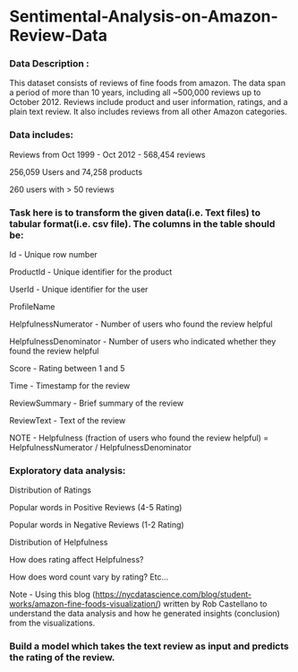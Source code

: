 # Sentimental-Analysis-on-Amazon-Review-Data

### Data Description : 

This dataset consists of reviews of fine foods from amazon. The data span a period of more than 10 years, including all ~500,000 reviews up to October 2012. Reviews include product and user information, ratings, and a plain text review. It also includes reviews from all other Amazon categories.

### Data includes:

Reviews from Oct 1999 - Oct 2012 - 568,454 reviews

256,059 Users and 74,258 products

260 users with > 50 reviews

### Task here is to transform the given data(i.e. Text files) to tabular format(i.e. csv file). The columns in the table should be:

Id - Unique row number

ProductId - Unique identifier for the product

UserId - Unique identifier for the user

ProfileName

HelpfulnessNumerator - Number of users who found the review helpful

HelpfulnessDenominator - Number of users who indicated whether they found the review helpful

Score - Rating between 1 and 5

Time - Timestamp for the review

ReviewSummary - Brief summary of the review

ReviewText - Text of the review

NOTE - Helpfulness (fraction of users who found the review helpful) = HelpfulnessNumerator / HelpfulnessDenominator

### Exploratory data analysis:

Distribution of Ratings

Popular words in Positive Reviews (4-5 Rating)

Popular words in Negative Reviews (1-2 Rating)

Distribution of Helpfulness

How does rating affect Helpfulness?

How does word count vary by rating?
Etc…

Note - Using this blog (https://nycdatascience.com/blog/student-works/amazon-fine-foods-visualization/) written by Rob Castellano to understand the data analysis and how he generated insights (conclusion) from the visualizations. 

### Build a model which takes the text review as input and predicts the rating of the review.
